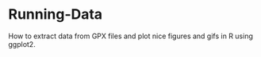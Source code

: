 # Running-Data
How to extract data from GPX files and plot nice figures and gifs in R using ggplot2.
